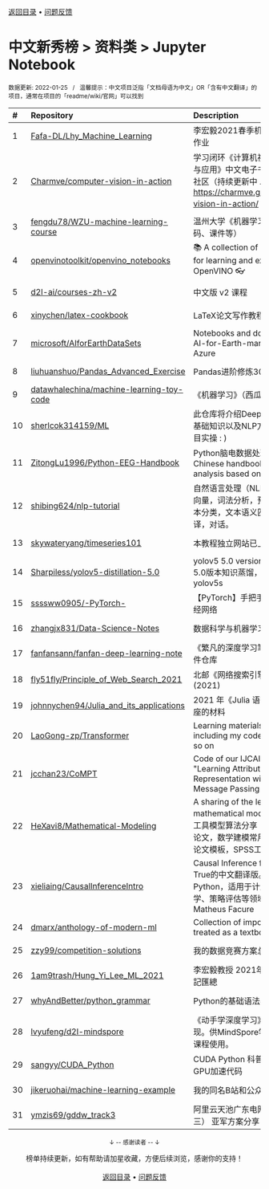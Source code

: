 <a href="https://gitee.com/GrowingGit/GitHub-Chinese-Top-Charts#github中文排行榜">返回目录</a> • <a href="/content/docs/feedback.md">问题反馈</a>

# 中文新秀榜 > 资料类 > Jupyter Notebook
<sub>数据更新: 2022-01-25&nbsp;&nbsp;&nbsp;/&nbsp;&nbsp;&nbsp;温馨提示：中文项目泛指「文档母语为中文」OR「含有中文翻译」的项目，通常在项目的「readme/wiki/官网」可以找到</sub>

|#|Repository|Description|Stars|Updated|Created|
|:-|:-|:-|:-|:-|:-|
|1|[Fafa-DL/Lhy_Machine_Learning](https://github.com/Fafa-DL/Lhy_Machine_Learning)|李宏毅2021春季机器学习课程课件及作业|1564|2021-12-20|2021-02-28|
|2|[Charmve/computer-vision-in-action](https://github.com/Charmve/computer-vision-in-action)|学习闭环《计算机视觉实战演练：算法与应用》中文电子书、源码、读者交流社区（持续更新中 ...） 📘 在线电子书 https://charmve.github.io/computer-vision-in-action/   👇项目主页|1289|2022-01-11|2021-04-29|
|3|[fengdu78/WZU-machine-learning-course](https://github.com/fengdu78/WZU-machine-learning-course)|温州大学《机器学习》课程资料（代码、课件等）|889|2022-01-24|2021-03-21|
|4|[openvinotoolkit/openvino_notebooks](https://github.com/openvinotoolkit/openvino_notebooks)|📚 A collection of Jupyter notebooks for learning and experimenting with OpenVINO 👓|510|2022-01-24|2021-03-11|
|5|[d2l-ai/courses-zh-v2](https://github.com/d2l-ai/courses-zh-v2)|中文版 v2 课程|241|2021-09-14|2021-01-26|
|6|[xinychen/latex-cookbook](https://github.com/xinychen/latex-cookbook)|LaTeX论文写作教程 (中文版)|215|2022-01-22|2021-03-29|
|7|[microsoft/AIforEarthDataSets](https://github.com/microsoft/AIforEarthDataSets)|Notebooks and documentation for AI-for-Earth-managed datasets on Azure|174|2022-01-07|2021-02-18|
|8|[liuhuanshuo/Pandas_Advanced_Exercise](https://github.com/liuhuanshuo/Pandas_Advanced_Exercise)|Pandas进阶修炼300题|154|2021-09-22|2021-09-22|
|9|[datawhalechina/machine-learning-toy-code](https://github.com/datawhalechina/machine-learning-toy-code)|《机器学习》（西瓜书）代码实战|128|2022-01-04|2021-07-16|
|10|[sherlcok314159/ML](https://github.com/sherlcok314159/ML)|此仓库将介绍Deep Learning 所需要的基础知识以及NLP方面的模型原理到项目实操 : )|98|2022-01-22|2021-02-19|
|11|[ZitongLu1996/Python-EEG-Handbook](https://github.com/ZitongLu1996/Python-EEG-Handbook)|Python脑电数据处理中文手册 - A Chinese handbook for EEG data analysis based on Python|91|2021-09-23|2021-07-02|
|12|[shibing624/nlp-tutorial](https://github.com/shibing624/nlp-tutorial)|自然语言处理（NLP）教程，包括：词向量，词法分析，预训练语言模型，文本分类，文本语义匹配，信息抽取，翻译，对话。|71|2021-10-21|2021-08-06|
|13|[skywateryang/timeseries101](https://github.com/skywateryang/timeseries101)|本教程独立网站已上线|55|2021-12-28|2021-06-11|
|14|[Sharpiless/yolov5-distillation-5.0](https://github.com/Sharpiless/yolov5-distillation-5.0)|yolov5 5.0 version distillation    yolov5 5.0版本知识蒸馏，yolov5l >> yolov5s|54|2021-07-29|2021-05-17|
|15|[ssssww0905/-PyTorch-](https://github.com/ssssww0905/-PyTorch-)|【PyTorch】手把手教你跑通第一个神经网络|52|2022-01-03|2021-11-19|
|16|[zhangjx831/Data-Science-Notes](https://github.com/zhangjx831/Data-Science-Notes)|数据科学与机器学习炼成笔记|51|2022-01-22|2021-03-30|
|17|[fanfansann/fanfan-deep-learning-note](https://github.com/fanfansann/fanfan-deep-learning-note)|《繁凡的深度学习笔记》代码、PDF文件仓库|46|2022-01-24|2021-10-20|
|18|[fly51fly/Principle_of_Web_Search_2021](https://github.com/fly51fly/Principle_of_Web_Search_2021)|北邮《网络搜索引擎原理》课程(2021)|41|2021-11-05|2021-09-17|
|19|[johnnychen94/Julia_and_its_applications](https://github.com/johnnychen94/Julia_and_its_applications)|2021 年《Julia 语言及其应用》系列讲座的材料|38|2021-12-05|2021-10-16|
|20|[LaoGong-zp/Transformer](https://github.com/LaoGong-zp/Transformer)| Learning materials of Transformer, including my code, XMind, PDF and so on|38|2021-09-28|2021-09-24|
|21|[jcchan23/CoMPT](https://github.com/jcchan23/CoMPT)|Code of our IJCAI2021 paper: "Learning Attributed Graph Representation with Communicative Message Passing Transformer"|33|2021-09-08|2021-02-03|
|22|[HeXavi8/Mathematical-Modeling](https://github.com/HeXavi8/Mathematical-Modeling)|A sharing of the learning process of mathematical modeling 数学建模常用工具模型算法分享：数学建模竞赛优秀论文，数学建模常用算法模型，LaTeX论文模板，SPSS工具分享。|26|2021-11-20|2021-01-25|
|23|[xieliaing/CausalInferenceIntro](https://github.com/xieliaing/CausalInferenceIntro)|Causal Inference for the Brave and True的中文翻译版。全部代码基于Python，适用于计量经济学、量化社会学、策略评估等领域。英文版原作者：Matheus Facure|21|2022-01-23|2021-11-07|
|24|[dmarx/anthology-of-modern-ml](https://github.com/dmarx/anthology-of-modern-ml)|Collection of important articles to be treated as a textbook|20|2022-01-14|2021-07-14|
|25|[zzy99/competition-solutions](https://github.com/zzy99/competition-solutions)|我的数据竞赛方案总结|17|2021-11-16|2021-06-19|
|26|[1am9trash/Hung_Yi_Lee_ML_2021](https://github.com/1am9trash/Hung_Yi_Lee_ML_2021)|李宏毅教授 2021年機器學習 作業與筆記匯總|16|2021-09-17|2021-06-27|
|27|[whyAndBetter/python_grammar](https://github.com/whyAndBetter/python_grammar)|Python的基础语法学习|15|2022-01-09|2021-08-29|
|28|[lvyufeng/d2l-mindspore](https://github.com/lvyufeng/d2l-mindspore)|《动手学深度学习》的MindSpore实现。供MindSpore学习者配合李沐老师课程使用。|14|2021-12-18|2021-10-28|
|29|[sangyy/CUDA_Python](https://github.com/sangyy/CUDA_Python)|CUDA Python 科普之夜   手把手教你写GPU加速代码|14|2021-08-26|2021-08-26|
|30|[jikeruohai/machine-learning-example](https://github.com/jikeruohai/machine-learning-example)|我的同名B站和公众号中用到的视频|14|2021-10-21|2021-05-22|
|31|[ymzis69/gddw_track3](https://github.com/ymzis69/gddw_track3)|阿里云天池广东电网识别挑战赛（赛道三） 亚军方案分享|11|2021-09-15|2021-09-15|

<div align="center">
    <p><sub>↓ -- 感谢读者 -- ↓</sub></p>
    榜单持续更新，如有帮助请加星收藏，方便后续浏览，感谢你的支持！
</div>

<br/>

<div align="center"><a href="https://gitee.com/GrowingGit/GitHub-Chinese-Top-Charts#github中文排行榜">返回目录</a> • <a href="/content/docs/feedback.md">问题反馈</a></div>

